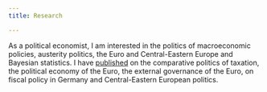 ```yaml
---
title: Research

---
```


As a political economist, I am interested in the politics of macroeconomic policies, austerity politics, the Euro and Central-Eastern Europe and Bayesian statistics. I have [published](https://scholar.google.com/citations?user=5hv_rE0AAAAJ&hl=fr) on the comparative politics of taxation, the political economy of the Euro, the external governance of the Euro, on fiscal policy in Germany and Central-Eastern European politics.